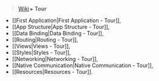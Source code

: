 > [Wiki](Home) ▸ **Tour**

- [[First Application|First Application - Tour]],
- [[App Structure|App Structure - Tour]],
- [[Data Binding|Data Binding - Tour]],
- [[Routing|Routing - Tour]],
- [[Views|Views - Tour]],
- [[Styles|Styles - Tour]],
- [[Networking|Networking - Tour]],
- [[Native Communication|Native Communication - Tour]],
- [[Resources|Resources - Tour]].